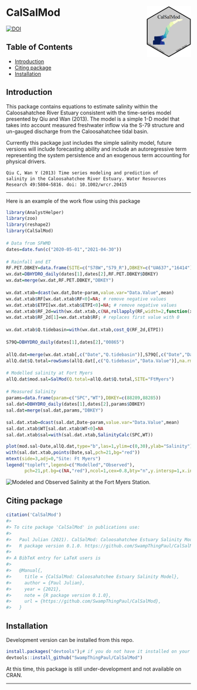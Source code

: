 
# CalSalMod <img src="man/figures/CalSalMod_hex.png" align="right" alt="" width="120" />

[![DOI](https://zenodo.org/badge/375684422.svg)](https://zenodo.org/badge/latestdoi/375684422)

## Table of Contents

-   [Introduction](#intro)
-   [Citing package](#cite)
-   [Installation](#install)

## Introduction <a name="intro"></a>

This package contains equations to estimate salinity within the
Caloosahatchee River Estuary consistent with the time-series model
presented by Qiu and Wan (2013). The model is a simple 1-D model that
takes into account measured freshwater inflow via the S-79 structure and
un-gauged discharge from the Caloosahatchee tidal basin.

Currently this package just includes the simple salinity model, future
versions will include forecasting ability and include an autoregressive
term representing the system persistence and an exogenous term
accounting for physical drivers.

    Qiu C, Wan Y (2013) Time series modeling and prediction of 
    salinity in the Caloosahatchee River Estuary. Water Resources 
    Research 49:5804–5816. doi: 10.1002/wrcr.20415

------------------------------------------------------------------------

Here is an example of the work flow using this package

``` r
library(AnalystHelper)
library(zoo)
library(reshape2)
library(CalSalMod)

# Data from SFWMD
dates=date.fun(c("2020-05-01","2021-04-30"))

# Rainfall and ET
RF.PET.DBKEY=data.frame(SITE=c("S78W","S79_R"),DBKEY=c("UA637","16414"),param=c("ETPI","RF"))
wx.dat=DBHYDRO_daily(dates[1],dates[2],RF.PET.DBKEY$DBKEY)
wx.dat=merge(wx.dat,RF.PET.DBKEY,"DBKEY")

wx.dat.xtab=dcast(wx.dat,Date~param,value.var="Data.Value",mean)
wx.dat.xtab$RF[wx.dat.xtab$RF<0]=NA; # remove negative values
wx.dat.xtab$ETPI[wx.dat.xtab$ETPI<0]=NA; # remove negative values
wx.dat.xtab$RF_2d=with(wx.dat.xtab,c(NA,rollapply(RF,width=2,function(x)mean(x,na.rm=T))))
wx.dat.xtab$RF_2d[1]=wx.dat.xtab$RF; # replaces first value with 0

wx.dat.xtab$Q.tidebasin=with(wx.dat.xtab,cost_Q(RF_2d,ETPI))

S79Q=DBHYDRO_daily(dates[1],dates[2],"00865")

allQ.dat=merge(wx.dat.xtab[,c("Date","Q.tidebasin")],S79Q[,c("Date","Data.Value")],"Date")
allQ.dat$Q.total=rowSums(allQ.dat[,c("Q.tidebasin","Data.Value")],na.rm=T)

# Modelled salinity at Fort Myers
allQ.dat$mod.sal=SalMod(Q.total=allQ.dat$Q.total,SITE="FtMyers")

# Measured Salinity
params=data.frame(param=c("SPC","WT"),DBKEY=c(88289,88285))
sal.dat=DBHYDRO_daily(dates[1],dates[2],params$DBKEY)
sal.dat=merge(sal.dat,params,"DBKEY")

sal.dat.xtab=dcast(sal.dat,Date~param,value.var="Data.Value",mean)
sal.dat.xtab$WT[sal.dat.xtab$WT<0]=NA
sal.dat.xtab$sal=with(sal.dat.xtab,SalinityCalc(SPC,WT))
```

``` r
plot(mod.sal~Date,allQ.dat,type="b",las=1,ylim=c(0,30),ylab="Salinity")
with(sal.dat.xtab,points(Date,sal,pch=21,bg="red"))
mtext(side=3,adj=0,"Site: Ft Myers")
legend("topleft",legend=c("Modelled","Observed"),
       pch=21,pt.bg=c(NA,"red"),ncol=1,cex=0.8,bty="n",y.intersp=1,x.intersp=0.5,xpd=NA,xjust=0.5)
```

![Modeled and Observed Salinity at the Fort Myers
Station.](man/figures/README-SalExample-1.png)

## Citing package <a name="cite"></a>

``` r
citation('CalSalMod')
#> 
#> To cite package 'CalSalMod' in publications use:
#> 
#>   Paul Julian (2021). CalSalMod: Caloosahatchee Estuary Salinity Model.
#>   R package version 0.1.0. https://github.com/SwampThingPaul/CalSalMod
#> 
#> A BibTeX entry for LaTeX users is
#> 
#>   @Manual{,
#>     title = {CalSalMod: Caloosahatchee Estuary Salinity Model},
#>     author = {Paul Julian},
#>     year = {2021},
#>     note = {R package version 0.1.0},
#>     url = {https://github.com/SwampThingPaul/CalSalMod},
#>   }
```

## Installation <a name="install"></a>

Development version can be installed from this repo.

``` r
install.packages("devtools");# if you do not have it installed on your PC
devtools::install_github("SwampThingPaul/CalSalMod")
```

At this time, this package is still under-development and not available
on CRAN.

------------------------------------------------------------------------
